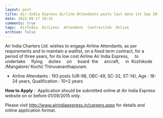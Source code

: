 ```yaml
---
layout: post
title: Air-India Express Airline Attendants posts last date 1st Sep 2015   
date: 2015-08-17 19:31
comments: true
tags:  AirIndia  AirLines  Attendant  ContractJob  Online 
archive: false
---
```

Air India Charters Ltd. wishes to engage Airline Attendants, as per requirements and to maintain a waitlist, on a fixed term contract, for a period of three years, for its low cost Airline Air India Express,     to     undertake     flying     duties     on     board  the     aircraft,     in  Kozhikode /Mangalore/ Kochi/ Thiruvananthapuram.  

- Airline Attendants : 193 posts (UR-98, OBC-49, SC-32, ST-14), Age : 18-24 years, Qualification : 10+2 years


**How to Apply** :  Application should be submitted online at Air India Express website on or before 01/09/2015 only.  

Please visit <http://www.airindiaexpress.in/careers.aspx>  for details and online application format.





